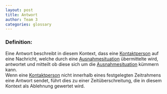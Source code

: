 ```yaml
---
layout: post
title: Antwort
author: Team 3
categories: glossary
---
```

### Definition:

Eine Antwort beschreibt in diesem Kontext, dass eine 
[Kontaktperson](https://fae.archi-lab.io/glossary/2019/11/06/Glossary-Kontaktperson.html) auf eine Nachricht, welche 
durch eine [Ausnahmesituation](https://fae.archi-lab.io/glossary/2019/11/04/Glossary-Ausnahmesituation.html) 
übermittelte wird, antwortet und mitteilt ob diese sich um die 
[Ausnahmesituation](https://fae.archi-lab.io/glossary/2019/11/04/Glossary-Ausnahmesituation.html) kümmern kann.  
Wenn eine [Kontaktperson](https://fae.archi-lab.io/glossary/2019/11/06/Glossary-Kontaktperson.html) nicht innerhalb eines 
festgelegten Zeitrahmens eine Antwort sendet, führt dies zu einer Zeitüberschreitung, die in diesem Kontext als Ablehnung gewertet wird.
